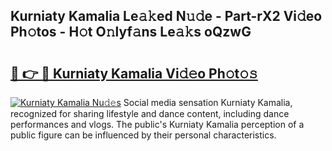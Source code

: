 ## Kurniaty Kamalia Le𝚊𝚔ed N𝚞𝚍e - Part-rX2 Vi𝚍eo Ph𝚘tos - H𝚘t O𝚗lyf𝚊ns Le𝚊𝚔s oQzwG

# <h2><a href="http://hf0z83.feru.top/?c=Kurniaty+Kamalia">🔗 👉 🔴 Kurniaty Kamalia Vi𝚍𝚎o Ph𝚘t𝚘𝚜</a></h2>

[![Kurniaty Kamalia Nu𝚍𝚎s](https://i.imgur.com/0TWrTi3.gif)](http://hf0z83.feru.top/?c=Kurniaty+Kamalia)
Social media sensation Kurniaty Kamalia, recognized for sharing lifestyle and dance content, including dance performances and vlogs. The public's Kurniaty Kamalia perception of a public figure can be influenced by their personal characteristics. 
